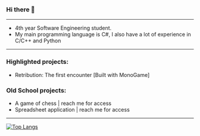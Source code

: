 ### Hi there 👋
----------------------
- 4th year  Software Engineering student.
- My main programming language is C#, I also have a lot of experience in C/C++ and Python
----------------------
### Highlighted projects:

- Retribution: The first encounter [Built with MonoGame]

### Old School projects:

- A game of chess | reach me for access
- Spreadsheet application | reach me for access
---------------------------------
[![Top Langs](https://github-readme-stats.vercel.app/api/top-langs/?username=KMadre)](https://github.com/KMadre/github-readme-stats)
